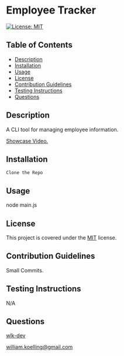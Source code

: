 # Employee Tracker

[![License: MIT](https://img.shields.io/badge/License-MIT-blue.svg)](https://opensource.org/licenses/MIT)
## Table of Contents
* [Description](#description)
* [Installation](#installation)
* [Usage](#usage)
* [License](#license)
* [Contribution Guidelines](#contribution-guidelines)
* [Testing Instructions](#testing-instructions)
* [Questions](#questions)
## Description
A CLI tool for managing employee information.


[Showcase Video.](https://youtu.be/a4MIz7eXUGA)
## Installation
`Clone the Repo`
## Usage
node main.js
## License
This project is covered under the [MIT](https://opensource.org/licenses/MIT) license.
## Contribution Guidelines
Small Commits.
## Testing Instructions
N/A
## Questions
[wlk-dev](https://github.com/wlk-dev)

[william.koelling@gmail.com](william.koelling@gmail.com)
